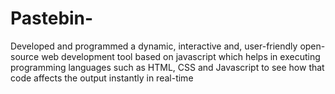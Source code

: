 # Pastebin-
Developed and programmed a dynamic, interactive and, user-friendly open-source web development tool based on javascript which helps in  executing programming languages such as HTML, CSS and Javascript to see how that code affects the output instantly in real-time
